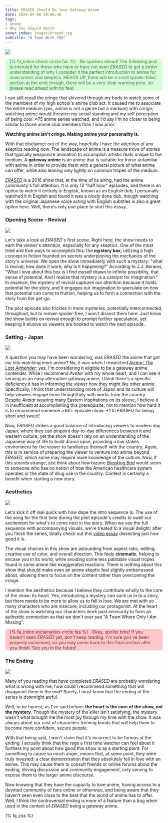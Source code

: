 ```yaml
---
title: ERASED Should Be Your Gateway Anime
date: 2024-05-08 20:06:46
tags:
- anime
- Why You Should Watch
cover_index: images/erased.jpg
subtitle: "A Town With YOU"
---
```


<div style="max-width:750px; margin: auto;">
    <img src="tree.jpg" style="max-width: 100%; height: auto; width: auto\9;">
</div>
<div style='background-color:#D9FDD8; color:#337A3E; border-radius: .5em;'>
<span><p style='margin-left:1em; padding-right: 1em'>
    {% fa_inline check-circle fas %} &nbsp; No spoilers ahead! The following post is intended for those who have or have not seen <i>ERASED</i> to get a better understanding of why I consider it the perfect introduction to anime for newcomers and skeptics. HEADS UP, there will be a small spoiler-filled section at the end; though, there will be a very clear warning prior, so please read ahead with no fear.</p></span>
</div>

I can still recall the cringe that shivered through my body to watch some of the members of my high school's anime club act. It caused me to associate the entire medium (yes, anime is not a genre but a medium) with *cringe*; watching anime would threaten my social standing and my self perception of being *cool*. ≈75 anime series watched, and I'd say I'm no closer to being similar to those anime club members than I was prior.

**Watching anime isn't cringe. Making anime your personality is.**

With that disclaimer out of the way, hopefully I have the attention of any skeptics reading now. The landscape of anime is a treasure trove of stories that typically weaponize animation to accomplish artistic feats unique to the medium. A **gateway anime** is an anime that is suitable for those unfamiliar with anime in order to provide them with a general picture of what anime can offer, while also leaning only lightly on common tropes of the medium.

[*ERASED*](https://myanimelist.net/anime/31043/Boku_dake_ga_Inai_Machi) is a 2016 show that, at the time of its airing, had the anime community's full attention. It is only 12 "half hour" episodes, and there is an option to watch it entirely in English, known as an English dub; I personally watched it in English and found it was a nicely done dub, though watching with the original Japanese voice acting with English subtitles is also a great option here. Well, there's only one place to start this essay...

### Opening Scene - Revival

<div style="max-width:750px; margin: auto;">
    <img src="revival.jpg" style="max-width: 100%; height: auto; width: auto\9;">
</div>

Let's take a look at *ERASED*'s first scene. Right here, the show needs to earn the viewer's attention, especially for any skeptics. One of the most tried and true ways to accomplish this: the **mystery box**; utilizing a high concept in fiction founded on secrets underpinning the mechanics of the story's universe. We open the show immediately with such a mystery: "what is revival; how does it work; why is it happening?" According to J.J. Abrams, "What I love about this box is I find myself drawn to infinite possibility, that sense of potential. And I realize that mystery is a catalyst for imagination." In essence, the mystery of revival captures our attention because it holds potential for the story, and it engages our imagination to speculate on how that potential can come to fruition, helping us to form a connection with the story from the get-go.

The pilot episode also trickles in more mysteries, potentially interconnected, throughout, but to remain spoiler-free, I won't dissect them here. Just know the show builds on revival enough to prompt further speculation, yet keeping it elusive so viewers are hooked to watch the next episode.

### Setting - Japan

<div style="max-width:750px; margin: auto;">
    <img src="pilot.jpg" style="max-width: 100%; height: auto; width: auto\9;">
</div>

A question you may have been wondering, was *ERASED* the anime that got *me* into watching more anime? No, it was when I rewatched [*Avatar: The Last Airbender*](https://www.imdb.com/title/tt0417299/); yes, I'm considering it eligible to be a gateway anime contender. While I recommend *Avatar* with my whole heart, and I can see it serving as an easy alternative gateway anime, I think there's a specific deficiency it has in informing the viewer how they might like other anime. Specifically, I think that understanding more of Japan and its culture will help viewers engage more thoughtfully with works from the country. Despite *Avatar* wearing many Eastern inspirations on its sleeve, I believe it in insufficient at accomplishing this prerequisite; not to mention how hard it is to recommend someone a 60+ episode show: +1 to *ERASED* for being short and sweet!

Now, *ERASED* strikes a good balance of introducing viewers to modern day Japan, where they can pinpoint day-to-day differences between it and western culture, yet the show doesn't rely on an understanding of the Japanese way of life to build drama upon, providing a low stakes environment for the viewer to familiarize themself with the country. Again, this is in service of preparing the viewer to venture into anime beyond *ERASED*, which some may require more knowledge of the culture. Now, if this sounds strange, just think about how bizarre [*Breaking Bad*](https://www.imdb.com/title/tt0903747/) would seem to someone who has no notion of how the American healthcare system operates or the state of drug use in the country. Context is certainly a benefit when starting a new story.

### Aesthetics

<div style="max-width:750px; margin: auto;">
    <img src="op.jpg" style="max-width: 100%; height: auto; width: auto\9;">
</div>

Let's kick it off real quick with how dope the intro sequence is. The use of the song for the first time during the pilot episode's credits to swell our excitement for what's to come next in the story. When we see the full sequence with accompanying visuals, we're treated to a visual delight; after you finish the series, totally check out this [video essay](https://youtu.be/XjzW81ucoaM?si=e7NmXm1NTO9MXvF7) dissecting just how good it is.

The visual choices in this show are astounding from aspect ratio, editing, creative use of color, and overall direction. This feels **cinematic**, helping to encase you in its world, while avoiding some less palatable visual tropes found in some anime like exaggerated reactions. There is nothing about this show that should make even an anime skeptic feel slightly embarrassed about, allowing them to focus on the content rather than overcoming the cringe.

I mention the aesthetics because I believe they contribute wholly to the core of the show: its heart. Yes, introducing a mystery can suck us in to a story, but there needs to be more to allow us to fall in love. We are met with so many characters who are insecure, including our protagonist. At the heart of the show is watching our characters work past insecurity to form an authentic connection so that we don't ever see "A Town Where Only I Am Missing".

<div style='background-color:#FFC8C8; color:#7A3333; border-radius: .5em;'>
<span><p style='margin-left:1em; padding-right: 1em'>
{% fa_inline exclamation-circle fas %} &nbsp; Okay, spoiler time! If you haven't seen <i>ERASED</i> yet, don't keep reading. I'm sure you've been properly convinced, so you may come back to this final section after you finish. See you in the future!</p></span>
</div> 

### The Ending

<div style="max-width:750px; margin: auto;">
    <img src="finale.jpg" style="max-width: 100%; height: auto; width: auto\9;">
</div>

Many of you reading that *have* completed *ERASED* are probably wondering what is wrong with me; how could I recommend something that will disappoint them in the end? Surely, I must know that the ending of the series is downright awful.

Well, to be honest, as I've said before: **the heart is the core of the show, not the mystery**. Though the mystery of the killer isn't satisfying, the mystery wasn't what brought me the most joy through my time with the show. It was always about our cast of characters forming bonds that will help them to become more confident, secure people.

With that being said, I won't claim that it's incorrect to be furious at the ending. I actually think that the rage a first time watcher can feel about it furthers my point about how good this show is as a starting point. For something to cause so much anger, means that, at some point, they were truly invested; a clear demonstration that they absolutely fell in love with an anime. This may cause them to consult friends or online forums about the ending, driving discussion and community engagement, only serving to expose them to the larger anime discourse.

Now knowing that they have the capacity to love anime, having access to a devoted community of fans online or otherwise, and being aware that they haven't seen even close to the best that the world of anime has to offer. Well, I think the controversial ending is more of a feature than a bug when used in the context of *ERASED* being a gateway anime.

{% fa_css %}
